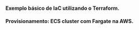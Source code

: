 #### Exemplo básico de IaC utilizando o Terraform.
#### Provisionamento: ECS cluster com Fargate na AWS.